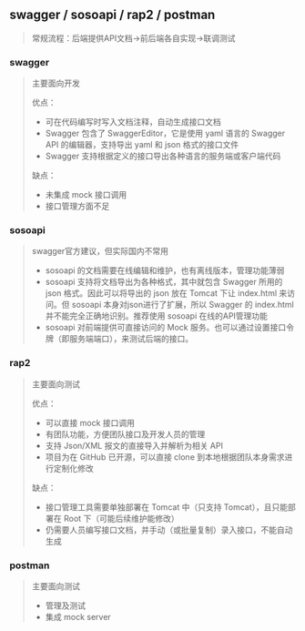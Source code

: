 ## swagger / sosoapi / rap2 / postman

> 常规流程：后端提供API文档→前后端各自实现→联调测试

### swagger

> 主要面向开发
>
> 优点：
>
> - 可在代码编写时写入文档注释，自动生成接口文档
> - Swagger 包含了 SwaggerEditor，它是使用 yaml 语言的 Swagger API 的编辑器，支持导出 yaml 和 json 格式的接口文件
> - Swagger 支持根据定义的接口导出各种语言的服务端或客户端代码
>
> 缺点：
>
> - 未集成 mock 接口调用
> - 接口管理方面不足

### sosoapi 

> swagger官方建议，但实际国内不常用
>
> - sosoapi 的文档需要在线编辑和维护，也有离线版本，管理功能薄弱
> - sosoapi 支持将文档导出为各种格式，其中就包含 Swagger 所用的 json 格式。因此可以将导出的 json 放在 Tomcat 下让 index.html 来访问。但 sosoapi 本身对json进行了扩展，所以 Swagger 的 index.html 并不能完全正确地识别。推荐使用 sosoapi 在线的API管理功能
> - sosoapi 对前端提供可直接访问的 Mock 服务。也可以通过设置接口令牌（即服务端端口），来测试后端的接口。

### rap2

> 主要面向测试
>
> 优点：
>
> - 可以直接 mock 接口调用
> - 有团队功能，方便团队接口及开发人员的管理
> - 支持 Json/XML 报文的直接导入并解析为相关 API
> - 项目为在 GitHub 已开源，可以直接 clone 到本地根据团队本身需求进行定制化修改
>
> 缺点：
>
> - 接口管理工具需要单独部署在 Tomcat 中（只支持 Tomcat），且只能部署在 Root 下（可能后续维护能修改）
> - 仍需要人员编写接口文档，并手动（或批量复制）录入接口，不能自动生成

### postman

> 主要面向测试
>
> - 管理及测试
> - 集成 mock server